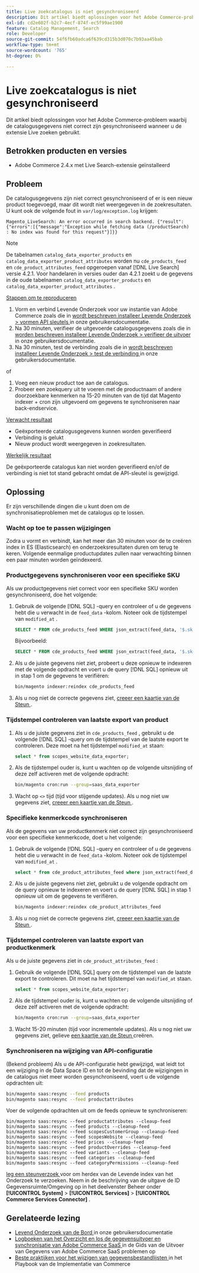 ```yaml
---
title: Live zoekcatalogus is niet gesynchroniseerd
description: Dit artikel biedt oplossingen voor het Adobe Commerce-probleem waarbij de catalogusgegevens niet correct zijn gesynchroniseerd wanneer u de extensie Live zoeken gebruikt.
exl-id: cd2e602f-b2c7-4ecf-874f-ec5f99ae1900
feature: Catalog Management, Search
role: Developer
source-git-commit: 54f6fb60adca6f639cd315b3d070c7b93aa45bab
workflow-type: tm+mt
source-wordcount: '765'
ht-degree: 0%

---
```


# Live zoekcatalogus is niet gesynchroniseerd

Dit artikel biedt oplossingen voor het Adobe Commerce-probleem waarbij de catalogusgegevens niet correct zijn gesynchroniseerd wanneer u de extensie Live zoeken gebruikt.

## Betrokken producten en versies

* Adobe Commerce 2.4.x met Live Search-extensie geïnstalleerd

## Probleem

De catalogusgegevens zijn niet correct gesynchroniseerd of er is een nieuw product toegevoegd, maar dit wordt niet weergegeven in de zoekresultaten. U kunt ook de volgende fout in `var/log/exception.log` krijgen:

`Magento_LiveSearch: An error occurred in search backend. {"result":{"errors":[{"message":"Exception while fetching data (/productSearch) : No index was found for this request"}]}}`

>[!NOTE]
>
>De tabelnamen `catalog_data_exporter_products` en `catalog_data_exporter_product_attributes` worden nu `cde_products_feed` en `cde_product_attributes_feed` opgeroepen vanaf [!DNL Live Search] versie 4.2.1. Voor handelaren in versies ouder dan 4.2.1 zoekt u de gegevens in de oude tabelnamen `catalog_data_exporter_products` en `catalog_data_exporter_product_attributes` .

<u> Stappen om te reproduceren </u>

1. Vorm en verbind Levende Onderzoek voor uw instantie van Adobe Commerce zoals die in [ wordt beschreven installeer Levende Onderzoek > vormen API sleutels ](https://experienceleague.adobe.com/docs/commerce-merchant-services/live-search/onboard/install.html#configure-api-keys) in onze gebruikersdocumentatie.
1. Na 30 minuten, verifieer de uitgevoerde catalogusgegevens zoals die in [ worden beschreven installeer Levende Onderzoek > verifieer de uitvoer ](https://experienceleague.adobe.com/docs/commerce-merchant-services/live-search/onboard/install.html#verify-export) in onze gebruikersdocumentatie.
1. Na 30 minuten, test de verbinding zoals die in [ wordt beschreven installeer Levende Onderzoek > test de verbinding ](https://experienceleague.adobe.com/docs/commerce-merchant-services/live-search/onboard/install.html#test-connection) in onze gebruikersdocumentatie.

of

1. Voeg een nieuw product toe aan de catalogus.
1. Probeer een zoekquery uit te voeren met de productnaam of andere doorzoekbare kenmerken na 15-20 minuten van de tijd dat Magento indexer + cron zijn uitgevoerd om gegevens te synchroniseren naar back-endservice.

<u> Verwacht resultaat </u>

* Geëxporteerde catalogusgegevens kunnen worden geverifieerd
* Verbinding is gelukt
* Nieuw product wordt weergegeven in zoekresultaten.

<u> Werkelijk resultaat </u>

De geëxporteerde catalogus kan niet worden geverifieerd en/of de verbinding is niet tot stand gebracht omdat de API-sleutel is gewijzigd.

## Oplossing

Er zijn verschillende dingen die u kunt doen om de synchronisatieproblemen met de catalogus op te lossen.

### Wacht op toe te passen wijzigingen

Zodra u vormt en verbindt, kan het meer dan 30 minuten voor de te creëren index in ES (Elasticsearch) en onderzoeksresultaten duren om terug te keren. Volgende eenmalige productupdates zullen naar verwachting binnen een paar minuten worden geïndexeerd.

### Productgegevens synchroniseren voor een specifieke SKU

Als uw productgegevens niet correct voor een specifieke SKU worden gesynchroniseerd, doe het volgende:

1. Gebruik de volgende [!DNL SQL] -query en controleer of u de gegevens hebt die u verwacht in de `feed_data` -kolom. Noteer ook de tijdstempel van `modified_at` .

   ```sql
   SELECT * FROM cde_products_feed WHERE json_extract(feed_data, '$.sku') = '<your_sku>' AND json_extract(feed_data, '$.storeViewCode') = '<your_ store_view_code>';
   ```

   Bijvoorbeeld:

   ```sql
   SELECT * FROM cde_products_feed WHERE json_extract(feed_data, '$.sku') = '24-MB04' AND json_extract(feed_data, '$.storeViewCode') = 'default';
   ```

1. Als u de juiste gegevens niet ziet, probeert u deze opnieuw te indexeren met de volgende opdracht en voert u de query [!DNL SQL] opnieuw uit in stap 1 om de gegevens te verifiëren:

   ```bash
   bin/magento indexer:reindex cde_products_feed
   ```

1. Als u nog niet de correcte gegevens ziet, [ creeer een kaartje van de Steun ](/help/help-center-guide/help-center/magento-help-center-user-guide.md#submit-ticket).

### Tijdstempel controleren van laatste export van product

1. Als u de juiste gegevens ziet in `cde_products_feed` , gebruikt u de volgende [!DNL SQL] -query om de tijdstempel van de laatste export te controleren. Deze moet na het tijdstempel `modified_at` staan:

   ```sql
   select * from scopes_website_data_exporter;
   ```

1. Als de tijdstempel ouder is, kunt u wachten op de volgende uitsnijding of deze zelf activeren met de volgende opdracht:

   ```bash
   bin/magento cron:run --group=saas_data_exporter
   ```

1. Wacht op `<>` tijd (tijd voor stijgende updates). Als u nog niet uw gegevens ziet, [ creeer een kaartje van de Steun ](/help/help-center-guide/help-center/magento-help-center-user-guide.md#submit-ticket).

### Specifieke kenmerkcode synchroniseren

Als de gegevens van uw productkenmerk niet correct zijn gesynchroniseerd voor een specifieke kenmerkcode, doet u het volgende:

1. Gebruik de volgende [!DNL SQL] -query en controleer of u de gegevens hebt die u verwacht in de `feed_data` -kolom. Noteer ook de tijdstempel van `modified_at` .

   ```sql
   select * from cde_product_attributes_feed where json_extract(feed_data, '$.attributeCode') = '<your_attribute_code>' and store_view_code = '<your_ store_view_code>';
   ```

1. Als u de juiste gegevens niet ziet, gebruikt u de volgende opdracht om de query opnieuw te indexeren en voert u de query [!DNL SQL] in stap 1 opnieuw uit om de gegevens te verifiëren.

   ```bash
   bin/magento indexer:reindex cde_product_attributes_feed
   ```

1. Als u nog niet de correcte gegevens ziet, [ creeer een kaartje van de Steun ](/help/help-center-guide/help-center/magento-help-center-user-guide.md#submit-ticket).

### Tijdstempel controleren van laatste export van productkenmerk

Als u de juiste gegevens ziet in `cde_product_attributes_feed` :

1. Gebruik de volgende [!DNL SQL] query om de tijdstempel van de laatste export te controleren. Dit moet na het tijdstempel van `modified_at` staan.

   ```sql
   select * from scopes_website_data_exporter;
   ```

1. Als de tijdstempel ouder is, kunt u wachten op de volgende uitsnijding of deze zelf activeren met de volgende opdracht:

   ```bash
   bin/magento cron:run --group=saas_data_exporter
   ```

1. Wacht 15-20 minuten (tijd voor incrementele updates). Als u nog niet uw gegevens ziet, gelieve [ een kaartje van de Steun ](/help/help-center-guide/help-center/magento-help-center-user-guide.md#submit-ticket) creëren.

### Synchroniseren na wijziging van API-configuratie

(Bekend probleem) Als u de API-configuratie hebt gewijzigd, wat leidt tot een wijziging in de Data Space ID en tot de bevinding dat de wijzigingen in de catalogus niet meer worden gesynchroniseerd, voert u de volgende opdrachten uit:

```bash
bin/magento saas:resync --feed products
bin/magento saas:resync --feed productattributes
```

Voer de volgende opdrachten uit om de feeds opnieuw te synchroniseren:

```
bin/magento saas:resync --feed productattributes --cleaup-feed
bin/magento saas:resync --feed products --cleanup-feed
bin/magento saas:resync --feed scopesCustomerGroup --cleanup-feed
bin/magento saas:resync --feed scopesWebsite --cleanup-feed
bin/magento saas:resync --feed prices --cleanup-feed
bin/magento saas:resync --feed productOverrides --cleanup-feed
bin/magento saas:resync --feed variants --cleanup-feed
bin/magento saas:resync --feed categories --cleanup-feed
bin/magento saas:resync --feed categoryPermissions --cleanup-feed
```

[ leg een steunverzoek ](https://experienceleague.adobe.com/home?support-tab=home#support) voor om herdex van de Levende index van het Onderzoek te verzoeken. Neem in de beschrijving van de uitgave de ID Gegevensruimte/Omgeving op in het deelvenster Beheer onder **[!UICONTROL System]** > **[!UICONTROL Services]** > **[!UICONTROL Commerce Services Connector]** .

## Gerelateerde lezing

* [ Levend Onderzoek van de Bord ](https://experienceleague.adobe.com/docs/commerce-merchant-services/live-search/onboard/onboarding-overview.html) in onze gebruikersdocumentatie
* [ Logboeken van het Overzicht en los de gegevensuitvoer en synchronisatie van Adobe Commerce SaaS ](https://experienceleague.adobe.com/en/docs/commerce-merchant-services/saas-data-export/troubleshooting-logging) in de Gids van de Uitvoer van Gegevens van Adobe Commerce SaaS problemen op
* [ Beste praktijken voor het wijzigen van gegevensbestandlijsten ](https://experienceleague.adobe.com/en/docs/commerce-operations/implementation-playbook/best-practices/development/modifying-core-and-third-party-tables#why-adobe-recommends-avoiding-modifications) in het Playbook van de Implementatie van Commerce
